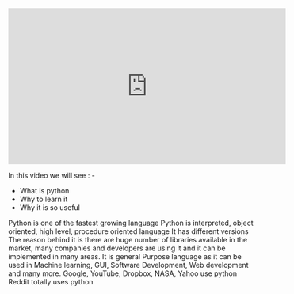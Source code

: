 <iframe width="560" height="315" src="https://www.youtube.com/embed/hEgO047GxaQ" title="YouTube video player" frameborder="0" allow="accelerometer; autoplay; clipboard-write; encrypted-media; gyroscope; picture-in-picture" allowfullscreen></iframe>

In this video we will see : -

-  What is python 
- Why to learn it 
- Why it is so useful 

Python is one of the fastest growing language Python is interpreted, object oriented, high level, procedure oriented language It has different versions The reason behind it is there are huge number of libraries available in the market, many companies and developers are using it and it can be implemented in many areas. It is general Purpose language as it can be used in Machine learning, GUI, Software Development, Web development and many more. Google, YouTube, Dropbox, NASA, Yahoo use python Reddit totally uses python